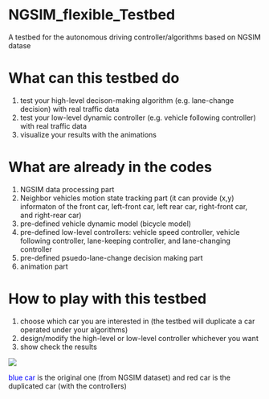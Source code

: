 # NGSIM_flexible_Testbed
A testbed for the autonomous driving controller/algorithms based on NGSIM datase

# What can this testbed do
1. test your high-level decison-making algorithm (e.g. lane-change decision) with real traffic data
2. test your low-level dynamic controller (e.g. vehicle following controller) with real traffic data
3. visualize your results with the animations

# What are already in the codes
1. NGSIM data processing part
3. Neighbor vehicles motion state tracking part (it can provide (x,y) informaton of the front car, left-front car, left rear car, right-front car, and right-rear car)
4. pre-defined vehicle dynamic model (bicycle model)
5. pre-defined low-level controllers: vehicle speed controller, vehicle following controller, lane-keeping controller, and lane-changing controller 
6. pre-defined psuedo-lane-change decision making part
7. animation part

# How to play with this testbed
1. choose which car you are interested in (the testbed will duplicate a car operated under your algorithms)
2. design/modify the high-level or low-level controller whichever you want
3. show check the results

![](experiment.gif)

<span style="color:blue">blue car</span> is the original one (from NGSIM dataset) and red car is the duplicated car (with the controllers)
